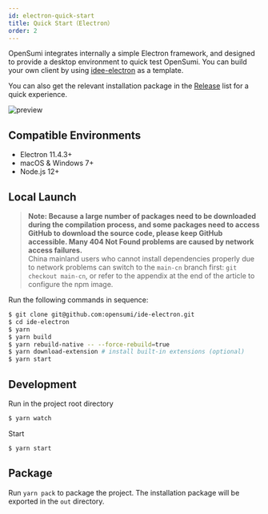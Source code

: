```yaml
---
id: electron-quick-start
title: Quick Start（Electron）
order: 2
---
```


OpenSumi integrates internally a simple Electron framework, and designed to provide a desktop environment to quick test OpenSumi. You can build your own client by using [idee-electron](https://github.com/opensumi/ide-electron) as a template.

You can also get the relevant installation package in the [Release](https://github.com/opensumi/ide-electron/releases) list for a quick experience.

![preview](https://img.alicdn.com/imgextra/i4/O1CN013APO901bevPEe8Ydx_!!6000000003491-2-tps-2478-1624.png)

## Compatible Environments 

- Electron 11.4.3+
- macOS & Windows 7+
- Node.js 12+

## Local Launch

> **Note: Because a large number of packages need to be downloaded during the compilation process, and some packages need to access GitHub to download the source code, please keep GitHub accessible. Many 404 Not Found problems are caused by network access failures.**   
> China mainland users who cannot install dependencies properly due to network problems can switch to the `main-cn` branch first: `git checkout main-cn`, or refer to the appendix at the end of the article to configure the npm image.

Run the following commands in sequence:

```bash
$ git clone git@github.com:opensumi/ide-electron.git
$ cd ide-electron
$ yarn
$ yarn build
$ yarn rebuild-native -- --force-rebuild=true
$ yarn download-extension # install built-in extensions (optional)  
$ yarn start
```

## Development 

Run in the project root directory

```bash
$ yarn watch
```

Start

```bash
$ yarn start
```

## Package

Run `yarn pack` to package the project. The installation package will be exported in the `out` directory.   
